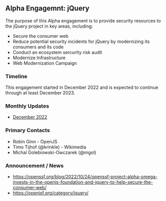 ## Alpha Engagemnt: jQuery 

The purpose of this Alpha engagement is to provide security resources to the jQuery project
in key areas, including:

* Secure the consumer web
* Reduce potential security incidents for jQuery by modernizing its consumers and its code
* Conduct an ecosystem sercurity risk audit
* Modernize Infrastructure
* Web Modernization Campaign


### Timeline

This engagement started in December 2022 and is expected to continue through at least December 2023.

### Monthly Updates

* [December 2022](Update-2022-12.md)

### Primary Contacts

* Robin Ginn - OpenJS
* Timo Tijhof (@krinkle) - Wikimedia
* Michal Golebiowski-Owczarek (@mgol) 

### Announcement / News

* <https://openssf.org/blog/2022/10/24/openssf-project-alpha-omega-invests-in-the-openjs-foundation-and-jquery-to-help-secure-the-consumer-web/>
* <https://openjsf.org/category/jquery/>
